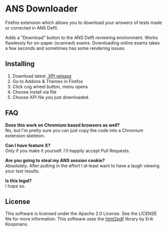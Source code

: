 # ANS Downloader
Firefox extension which allows you to download your answers of tests made or corrected in ANS Deflt.

Adds a "Download" button to the ANS Delft reviewing environment. Works flawlessly for on-paper (scanned) exams. Downloading online exams takes a few seconds and sometimes has some rendering issues.

## Installing
1. Download latest [.XPI release](https://github.com/Z3r0byte/ANS-Downloader/releases)
2. Go to Addons & Themes in Firefox
3. Click cog wheel button, menu opens
4. Choose install via file
5. Choose XPI file you just downloaded.

## FAQ
**Does this work on Chromium based browsers as well?**\
No, but I'm pretty sure you can just copy the code into a Chromium extension skeleton.

**Can I have feature X?**\
Only if you make it yourself. I'll happily accept Pull Requests.

**Are you going to steal my ANS session cookie?**\
Absolutely. After putting in the effort I at least want to have a laugh viewing your test results.

**Is this legal?**\
I hope so.

## License
This software is licensed under the Apache 2.0 License. See the LICENSE file for more information.
This software uses the [html2pdf](https://ekoopmans.github.io/html2pdf.js/) library by Erik Koopmans.